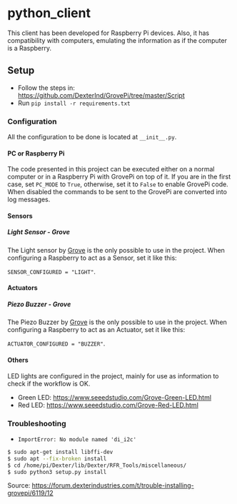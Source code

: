 # python_client

This client has been developed for Raspberry Pi devices. Also, it has compatibility with computers, emulating the
information as if the computer is a Raspberry.

## Setup

- Follow the steps in: https://github.com/DexterInd/GrovePi/tree/master/Script
- Run `pip install -r requirements.txt`

### Configuration

All the configuration to be done is located at `__init__.py`.

#### PC or Raspberry Pi

The code presented in this project can be executed either on a normal computer or in a Raspberry Pi with GrovePi on top
of it. If you are in the first case, set `PC_MODE` to `True`, otherwise, set it to `False` to enable GrovePi code. When
disabled the commands to be sent to the GrovePi are converted into log messages.

#### Sensors

##### Light Sensor - Grove

The Light sensor by [Grove](https://www.seeedstudio.com/Grove-Light-Sensor-p-746.html) is the only possible to use in
the project. When configuring a Raspberry to act as a Sensor, set it like this:

`SENSOR_CONFIGURED = "LIGHT"`.

#### Actuators

##### Piezo Buzzer - Grove

The Piezo Buzzer by [Grove](https://www.seeedstudio.com/Grove-Buzzer.html) is the only possible to use in the project.
When configuring a Raspberry to act as an Actuator, set it like this:

`ACTUATOR_CONFIGURED = "BUZZER"`.

#### Others

LED lights are configured in the project, mainly for use as information to check if the workflow is OK.

- Green LED: https://www.seeedstudio.com/Grove-Green-LED.html
- Red LED: https://www.seeedstudio.com/Grove-Red-LED.html

### Troubleshooting

- `ImportError: No module named 'di_i2c'`

```bash
$ sudo apt-get install libffi-dev
$ sudo apt --fix-broken install
$ cd /home/pi/Dexter/lib/Dexter/RFR_Tools/miscellaneous/
$ sudo python3 setup.py install
```

Source: https://forum.dexterindustries.com/t/trouble-installing-grovepi/6119/12